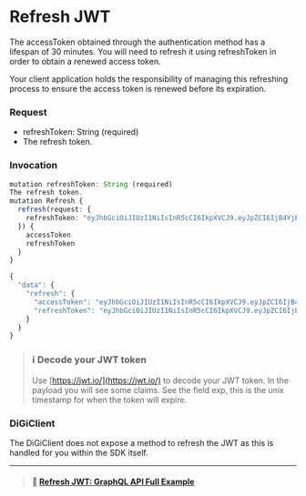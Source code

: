 # Refresh JWT

The accessToken obtained through the authentication method has a lifespan of 30 minutes. You will need to refresh it using refreshToken in order to obtain a renewed access token.

Your client application holds the responsibility of managing this refreshing process to ensure the access token is renewed before its expiration.

### Request
 
* refreshToken: String (required)
 * The refresh token.

### Invocation

```typescript
mutation refreshToken: String (required)
The refresh token.
mutation Refresh {
  refresh(request: {
    refreshToken: "eyJhbGciOiJIUzI1NiIsInR5cCI6IkpXVCJ9.eyJpZCI6IjB4YjE5QzI4OTBjZjk0N0FEM2YwYjdkN0U1QTlmZkJjZTM2ZDNmOWJkMiIsInJvbGUiOiJyZWZyZXNoIiwiaWF0IjoxNjQ1MTA0MjMxLCJleHAiOjE2NDUxOTA2MzF9.2Tdts-dLVWgTLXmah8cfzNx7sGLFtMBY7Z9VXcn2ZpE"
  }) {
    accessToken
    refreshToken
  }
}

{
  "data": {
    "refresh": {
      "accessToken": "eyJhbGciOiJIUzI1NiIsInR5cCI6IkpXVCJ9.eyJpZCI6IjB4YjE5QzI4OTBjZjk0N0FEM2YwYjdkN0U1QTlmZkJjZTM2ZDNmOWJkMiIsInJvbGUiOiJub3JtYWwiLCJpYXQiOjE2NDUxMDQyMzEsImV4cCI6MTY0NTEwNjAzMX0.lwLlo3UBxjNGn5D_W25oh2rg2I_ZS3KVuU9n7dctGIU",
      "refreshToken": "eyJhbGciOiJIUzI1NiIsInR5cCI6IkpXVCJ9.eyJpZCI6IjB4YjE5QzI4OTBjZjk0N0FEM2YwYjdkN0U1QTlmZkJjZTM2ZDNmOWJkMiIsInJvbGUiOiJyZWZyZXNoIiwiaWF0IjoxNjQ1MTA0MjMxLCJleHAiOjE2NDUxOTA2MzF9.2Tdts-dLVWgTLXmah8cfzNx7sGLFtMBY7Z9VXcn2ZpE"
    }
  }
}

```
> ### ℹ️ Decode your JWT token
> 
> Use [https://jwt.io/](https://jwt.io/) to decode your JWT token. In the payload you will see some claims. See the field exp, this is the unix timestamp for when the token will expire.

### DiGiClient

The DiGiClient does not expose a method to refresh the JWT as this is handled for you within the SDK itself.

-----

> #### 📘 [Refresh JWT: GraphQL API Full Example](https://github.com/digiv3rse/api-examples/blob/feat/v2/src/authentication/refresh.ts)